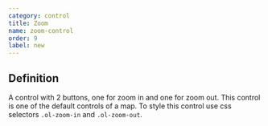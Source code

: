 ```yaml
---
category: control
title: Zoom
name: zoom-control
order: 9
label: new
---
```


## Definition

A control with 2 buttons, one for zoom in and one for zoom out. This control is 
one of the default controls of a map. To style this control use css selectors 
`.ol-zoom-in` and `.ol-zoom-out`.
